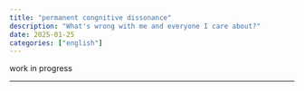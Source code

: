 ```yaml
---
title: "permanent congnitive dissonance"
description: "What's wrong with me and everyone I care about?"
date: 2025-01-25
categories: ["english"]
---
```


work in progress


---
